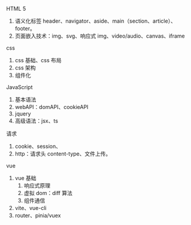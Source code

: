 HTML 5
1. 语义化标签 header、navigator、aside、main（section、article）、footer。
2. 页面嵌入技术：img、svg、响应式 img、video/audio、canvas、iframe

css
1. css 基础、css 布局
2. css 架构
3. 组件化

JavaScript
1. 基本语法
2. webAPI：domAPI、cookieAPI
3. jquery
4. 高级语法：jsx、ts

请求
1. cookie、session、
2. http：请求头 content-type、文件上传。

vue
1. vue 基础
	1. 响应式原理
	2. 虚拟 dom：diff 算法
	3. 组件通信
3. vite、vue-cli
4. router、pinia/vuex